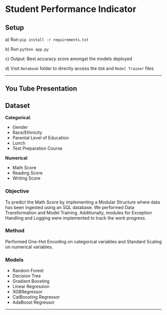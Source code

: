 # Student Performance Indicator

## Setup
a) Run `pip install -r requirements.txt`

b) Run `python app.py`

c) Output: Best accuracy score amongst the models deployed

d) Visit `Notebook` folder to directly access the `EDA` and `Model Trainer` files 

---

## You Tube Presentation

## Dataset
**Categorical**:
- Gender
- Race/Ethnicity
- Parental Level of Education
- Lunch
- Test Preparation Course

**Numerical**:
- Math Score
- Reading Score
- Writing Score

### Objective
To predict the Math Score by implementing a Modular Structure where data has been ingested using an SQL database. We performed Data Transformation and Model Training. Additionally, modules for Exception Handling and Logging were implemented to track the work progress.

### Method
Performed One-Hot Encoding on categorical variables and Standard Scaling on numerical variables.

### Models
- Random Forest
- Decision Tree
- Gradient Boosting
- Linear Regression
- XGBRegressor
- CatBoosting Regressor
- AdaBoost Regressor

---
